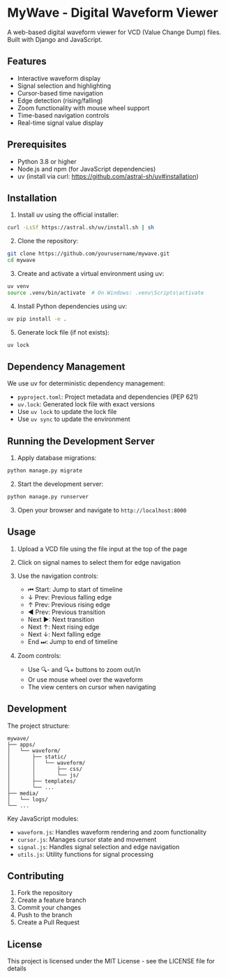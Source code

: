 # MyWave - Digital Waveform Viewer

A web-based digital waveform viewer for VCD (Value Change Dump) files. Built with Django and JavaScript.

## Features

- Interactive waveform display
- Signal selection and highlighting
- Cursor-based time navigation
- Edge detection (rising/falling)
- Zoom functionality with mouse wheel support
- Time-based navigation controls
- Real-time signal value display

## Prerequisites

- Python 3.8 or higher
- Node.js and npm (for JavaScript dependencies)
- uv (install via curl: https://github.com/astral-sh/uv#installation)

## Installation

1. Install uv using the official installer:
```bash
curl -LsSf https://astral.sh/uv/install.sh | sh
```

2. Clone the repository:
```bash
git clone https://github.com/yourusername/mywave.git
cd mywave
```

3. Create and activate a virtual environment using uv:
```bash
uv venv
source .venv/bin/activate  # On Windows: .venv\Scripts\activate
```

4. Install Python dependencies using uv:
```bash
uv pip install -e .
```

5. Generate lock file (if not exists):
```bash
uv lock
```

## Dependency Management

We use uv for deterministic dependency management:
- `pyproject.toml`: Project metadata and dependencies (PEP 621)
- `uv.lock`: Generated lock file with exact versions
- Use `uv lock` to update the lock file
- Use `uv sync` to update the environment

## Running the Development Server

1. Apply database migrations:
```bash
python manage.py migrate
```

2. Start the development server:
```bash
python manage.py runserver
```

3. Open your browser and navigate to `http://localhost:8000`

## Usage

1. Upload a VCD file using the file input at the top of the page
2. Click on signal names to select them for edge navigation
3. Use the navigation controls:
   - ⏮ Start: Jump to start of timeline
   - ↓ Prev: Previous falling edge
   - ↑ Prev: Previous rising edge
   - ◀ Prev: Previous transition
   - Next ▶: Next transition
   - Next ↑: Next rising edge
   - Next ↓: Next falling edge
   - End ⏭: Jump to end of timeline

4. Zoom controls:
   - Use 🔍- and 🔍+ buttons to zoom out/in
   - Or use mouse wheel over the waveform
   - The view centers on cursor when navigating

## Development

The project structure:
```
mywave/
├── apps/
│   └── waveform/
│       ├── static/
│       │   └── waveform/
│       │       ├── css/
│       │       └── js/
│       ├── templates/
│       └── ...
├── media/
│   └── logs/
└── ...
```

Key JavaScript modules:
- `waveform.js`: Handles waveform rendering and zoom functionality
- `cursor.js`: Manages cursor state and movement
- `signal.js`: Handles signal selection and edge navigation
- `utils.js`: Utility functions for signal processing

## Contributing

1. Fork the repository
2. Create a feature branch
3. Commit your changes
4. Push to the branch
5. Create a Pull Request

## License

This project is licensed under the MIT License - see the LICENSE file for details
